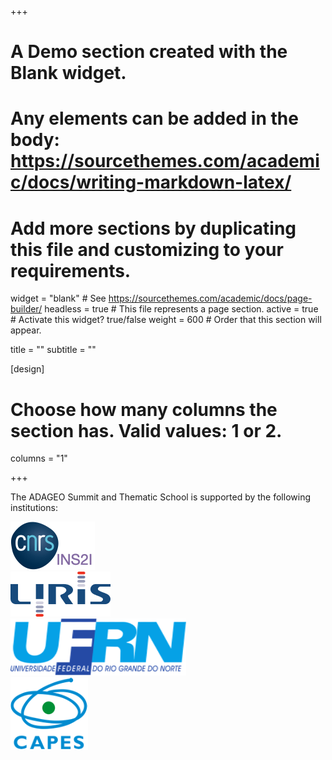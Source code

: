 +++
# A Demo section created with the Blank widget.
# Any elements can be added in the body: https://sourcethemes.com/academic/docs/writing-markdown-latex/
# Add more sections by duplicating this file and customizing to your requirements.

widget = "blank"  # See https://sourcethemes.com/academic/docs/page-builder/
headless = true  # This file represents a page section.
active = true  # Activate this widget? true/false
weight = 600  # Order that this section will appear.

title = ""
subtitle = ""

[design]
  # Choose how many columns the section has. Valid values: 1 or 2.
  columns = "1"

+++

The ADAGEO Summit and Thematic School is supported by the following institutions:

<div class="container">    
  <div class="row">
    <div class="col-12 col-sm-auto"><a href="http://cnrs.fr/en/" target="_blank"><img src="/img/logos/logo_cnrs.png"></a></div>    
    <div class="col-12 col-sm-auto"><a href="http://liris.cnrs.fr/" target="_blank"><img src="/img/logos/logo_liris.png"></a></div>    
    <div class="col-12 col-sm-auto"><a href="https://ufrn.br/" target="_blank"><img src="/img/logos/logo-ufrn.png"></a></div>      
    <div class="col-12 col-sm-auto"><a href="http://www.capes.gov.br/" target="_blank"><img src="/img/logos/logo-capes.png"></a></div>        
  </div>
</div>
